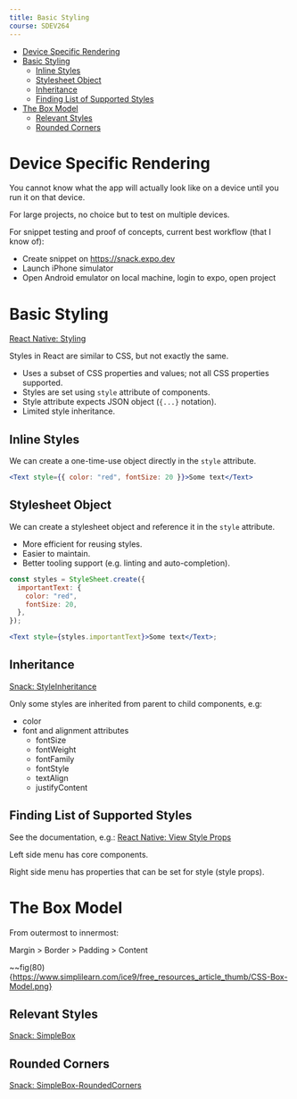 ```yaml
---
title: Basic Styling
course: SDEV264
---
```


- [Device Specific Rendering](#device-specific-rendering)
- [Basic Styling](#basic-styling)
  - [Inline Styles](#inline-styles)
  - [Stylesheet Object](#stylesheet-object)
  - [Inheritance](#inheritance)
  - [Finding List of Supported Styles](#finding-list-of-supported-styles)
- [The Box Model](#the-box-model)
  - [Relevant Styles](#relevant-styles)
  - [Rounded Corners](#rounded-corners)

# Device Specific Rendering

You cannot know what the app will actually look like on a device until you run it on that device.

For large projects, no choice but to test on multiple devices.

For snippet testing and proof of concepts, current best workflow (that I know of):

- Create snippet on https://snack.expo.dev
- Launch iPhone simulator
- Open Android emulator on local machine, login to expo, open project

# Basic Styling

[React Native: Styling](https://reactnative.dev/docs/style)

Styles in React are similar to CSS, but not exactly the same.

- Uses a subset of CSS properties and values; not all CSS properties supported.
- Styles are set using `style` attribute of components.
- Style attribute expects JSON object (`{...}` notation).
- Limited style inheritance.

## Inline Styles

We can create a one-time-use object directly in the `style` attribute.

```jsx
<Text style={{ color: "red", fontSize: 20 }}>Some text</Text>
```

## Stylesheet Object

We can create a stylesheet object and reference it in the `style` attribute.

- More efficient for reusing styles.
- Easier to maintain.
- Better tooling support (e.g. linting and auto-completion).

```jsx
const styles = StyleSheet.create({
  importantText: {
    color: "red",
    fontSize: 20,
  },
});

<Text style={styles.importantText}>Some text</Text>;
```

## Inheritance

[Snack: StyleInheritance](https://snack.expo.dev/@mpjovanovich/styleinheritance)

Only some styles are inherited from parent to child components, e.g:

- color
- font and alignment attributes
  - fontSize
  - fontWeight
  - fontFamily
  - fontStyle
  - textAlign
  - justifyContent

## Finding List of Supported Styles

See the documentation, e.g.: [React Native: View Style Props](https://reactnative.dev/docs/view-style-props)

Left side menu has core components.

Right side menu has properties that can be set for style (style props).

# The Box Model

From outermost to innermost:

Margin > Border > Padding > Content

~~fig(80){https://www.simplilearn.com/ice9/free_resources_article_thumb/CSS-Box-Model.png}

## Relevant Styles

[Snack: SimpleBox](https://snack.expo.dev/@mpjovanovich/simplebox)

## Rounded Corners

[Snack: SimpleBox-RoundedCorners](https://snack.expo.dev/@mpjovanovich/simplebox-roundedcorners)
